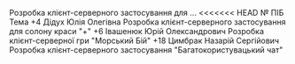 Розробка клієнт-серверного застосування для ...
<<<<<<< HEAD
 №	ПІБ	Тема
+4   Дідух Юлія Олегівна           Розробка клієнт-серверного застосування для солону краси "+" 
+6   Івашенюк Юрій Олександрович   Розробка клієнт-серверної гри "Морський Бій"
+18	Цимбрак Назарій Сергійович	  Розробка клієнт-серверного застосування "Багатокористувацький чат"
